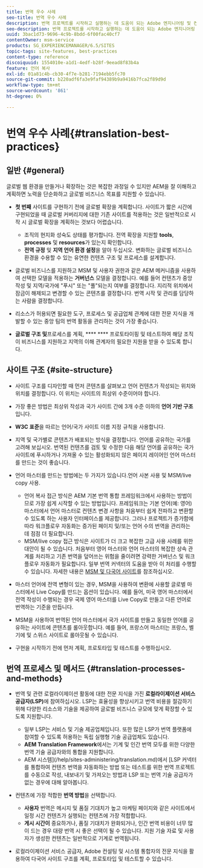 ```yaml
---
title: 번역 우수 사례
seo-title: 번역 우수 사례
description: 번역 프로젝트를 시작하고 실행하는 데 도움이 되는 Adobe 엔지니어링 및 컨설팅 팀이 컴파일한 우수 사례를 찾아보십시오.
seo-description: 번역 프로젝트를 시작하고 실행하는 데 도움이 되는 Adobe 엔지니어링 및 컨설팅 팀이 컴파일한 우수 사례를 찾아보십시오.
uuid: 3bac1d73-9696-4c9b-8bdd-6f00fac40cf7
contentOwner: msm-service
products: SG_EXPERIENCEMANAGER/6.5/SITES
topic-tags: site-features, best-practices
content-type: reference
discoiquuid: 1554010e-a1d1-4edf-b28f-9eead8f83b4a
feature: 언어 복사
exl-id: 01a81c4b-cb30-4f7e-b281-7194ebb5fc70
source-git-commit: b220adf6fa3e9faf94389b9a9416b7fca2f89d9d
workflow-type: tm+mt
source-wordcount: '861'
ht-degree: 0%

---
```


# 번역 우수 사례{#translation-best-practices}

## 일반 {#general}

글로벌 웹 환경을 만들거나 확장하는 것은 복잡한 과정일 수 있지만 AEM을 잘 이해하고 계획하면 노력을 단순화하고 글로벌 비즈니스 목표를 지원할 수 있습니다.

* **첫 번째** 사이트를 구현하기 전에 글로벌 확장을 계획합니다. 사이트가 짧은 시간에 구현되었을 때 글로벌 커버리지에 대한 기존 사이트를 적용하는 것은 일반적으로 시작 시 글로벌 확장을 계획하는 것보다 어렵습니다.

   * 조직의 현지화 성숙도 상태를 평가합니다. 전역 확장을 지원할 **tools**, **processes** 및 **resources**&#x200B;가 있는지 확인합니다.
   * **전역 규정** 및 **지역 언어 환경 설정**&#x200B;을 알아 두십시오. 변화하는 글로벌 비즈니스 환경을 수용할 수 있는 유연한 컨텐츠 구조 및 프로세스를 설계합니다.

* 글로벌 비즈니스를 지원하고 MSM 및 사용자 권한과 같은 AEM 메커니즘을 사용하여 선택한 모델을 적용하는 **거버넌스** 모델을 결정합니다. 예를 들어 컨텐츠가 중앙 작성 및 지역/국가에 &quot;푸시&quot; 또는 &quot;풀&quot;되는지 여부를 결정합니다. 지리적 위치에서 잠금이 해제되고 변경할 수 있는 콘텐츠를 결정합니다. 번역 시작 및 관리를 담당하는 사람을 결정합니다.
* 리소스가 허용되면 필요한 도구, 프로세스 및 공급업체 관계에 대한 전문 지식을 개발할 수 있는 중앙 팀의 번역 활동을 관리하는 것이 가장 좋습니다.
* **글로벌 구조 및**&#x200B;프로세스를 계획,  ****   **** 프로토타이핑 및 테스트하여 해당 조직이 비즈니스를 지원하고 지역의 이해 관계자의 필요한 지원을 받을 수 있도록 합니다.

## 사이트 구조 {#site-structure}

* 사이트 구조를 디자인할 때 먼저 콘텐츠를 살펴보고 언어 컨텐츠가 작성되는 위치와 위치를 결정합니다. 이 위치는 사이트의 최상위 수준이어야 합니다.
* 가장 좋은 방법은 최상위 작성과 국가 사이트 간에 3개 수준 이하의 **언어 기반 구조**&#x200B;입니다.
* **W3C 표준**&#x200B;을 따르는 언어/국가 사이트 이름 지정 규칙을 사용합니다.
* 지역 및 국가별로 콘텐츠가 배포되는 방식을 결정합니다. 언어를 공유하는 국가를 고려해 보십시오. 번역된 컨텐츠를 검토 및 수정한 다음 해당 언어를 공유하는 국가 사이트에 푸시하거나 가져올 수 있는 활성화되지 않은 페이지 레이어인 언어 마스터를 만드는 것이 좋습니다.
* 언어 마스터를 만드는 방법에는 두 가지가 있습니다.언어 사본 사용 및 MSM/live copy 사용.

   * 언어 복사 접근 방식은 AEM 기본 번역 통합 프레임워크에서 사용하는 방법이므로 가장 쉽게 시작할 수 있는 방법입니다. 프레임워크는 기본 언어(예: 영어) 마스터에서 언어 마스터로 컨텐츠 변경 사항을 처음부터 쉽게 전파하고 변환할 수 있도록 하는 사용자 인터페이스를 제공합니다. 그러나 프로젝트가 증가함에 따라 워크플로우 자동화는 증가된 페이지 및/또는 언어 수의 번역을 관리하는 데 점점 더 필요합니다.
   * MSM/live copy 접근 방식은 사이트가 더 크고 복잡한 고급 사용 사례를 위한 대안이 될 수 있습니다. 처음부터 영어 마스터와 언어 마스터의 복잡한 상속 관계를 처리하고 기존 번역을 덮어쓰는 위험을 줄이려면 강력한 거버넌스 및 워크플로우 자동화가 필요합니다. 일부 번역 커넥터의 도움을 받아 이 처리를 수행할 수 있습니다. 자세한 내용은 [MSM 및 다국어 사이트](/help/sites-administering/msm-best-practices.md#msm-and-multilingual-websites)를 참조하십시오.

* 마스터 언어에 전역 변형이 있는 경우, MSM을 사용하여 변환에 사용할 글로벌 마스터에서 Live Copy를 만드는 옵션이 있습니다. 예를 들어, 미국 영어 마스터에서 전역 작성이 수행되는 경우 국제 영어 마스터를 Live Copy로 만들고 다른 언어로 번역하는 기준을 만듭니다.
* MSM을 사용하여 번역된 언어 마스터에서 국가 사이트를 만들고 동일한 언어를 공유하는 사이트에 콘텐츠를 롤아웃합니다. 예를 들어, 프랑스어 마스터는 프랑스, 벨기에 및 스위스 사이트로 롤아웃될 수 있습니다.
* 구현을 시작하기 전에 먼저 계획, 프로토타입 및 테스트를 수행하십시오.

## 번역 프로세스 및 메서드 {#translation-processes-and-methods}

* 번역 및 관련 로컬라이제이션 활동에 대한 전문 지식을 가진 **로컬라이제이션 서비스 공급자(LSP)**&#x200B;에 참여하십시오. LSP는 효율성을 향상시키고 번역 비용을 절감하기 위해 다양한 리소스와 기술을 제공하여 글로벌 비즈니스 규모에 맞게 확장할 수 있도록 지원합니다.

   * 일부 LSP는 서비스 및 기술 제공업체입니다. 또한 많은 LSP가 번역 플랫폼에 참여할 수 있도록 허용하는 독립 실행형 기술 공급업체도 있습니다.
   * **AEM Translation Framework**&#x200B;에서는 기계 및 인간 번역 모두를 위한 다양한 번역 기술 공급자와의 통합을 지원합니다.
   * AEM 시스템](/help/sites-administering/translation.md)에서 [LSP 커넥터를 통합하여 컨텐츠 번역을 자동화하는 방법 또는 테스트를 위한 번역 프로젝트를 수동으로 작성, 내보내기 및 가져오는 방법과 LSP 또는 번역 기술 공급자가 없는 경우에 대해 알아봅니다.

* 컨텐츠에 가장 적합한 **번역 방법**&#x200B;을 선택합니다.

   * **사용자** 번역은 메시지 및 품질 기대치가 높고 마케팅 페이지와 같은 사이트에서 일정 시간 컨텐츠가 실행되는 컨텐츠에 가장 적합합니다.
   * **게시 시간이** 중요하거나, 품질 기대치가 완화되거나, 인간 번역 비용이 너무 많이 드는 경우 대량 번역 시 좋은 선택이 될 수 있습니다. 지원 기술 자료 및 사용자가 생성한 컨텐츠는 일반적으로 기계로 번역됩니다.

* 로컬라이제이션 서비스 공급자, Adobe 컨설팅 및 시스템 통합자의 전문 지식을 활용하여 다국어 사이트 구조를 계획, 프로토타입 및 테스트할 수 있습니다.
